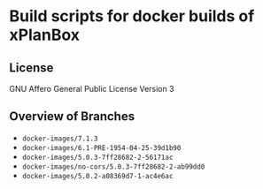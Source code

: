 # Build scripts for docker builds of xPlanBox

## License

GNU Affero General Public License Version 3

## Overview of Branches

  * `docker-images/7.1.3`
  * `docker-images/6.1-PRE-1954-04-25-39d1b90`
  * `docker-images/5.0.3-7ff28682-2-56171ac`
  * `docker-images/no-cors/5.0.3-7ff28682-2-ab99dd0`
  * `docker-images/5.0.2-a08369d7-1-ac4e6ac`
